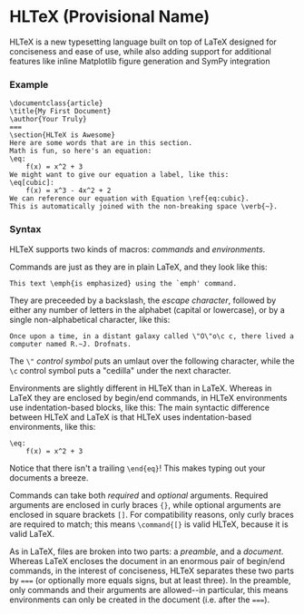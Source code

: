 # HLTeX (Provisional Name)
HLTeX is a new typesetting language built on top of LaTeX designed for conciseness and ease of use,
while also adding support for additional features like inline Matplotlib figure generation
and SymPy integration

### Example
```
\documentclass{article}
\title{My First Document}
\author{Your Truly}
===
\section{HLTeX is Awesome}
Here are some words that are in this section.
Math is fun, so here's an equation:
\eq:
    f(x) = x^2 + 3
We might want to give our equation a label, like this:
\eq[cubic]:
    f(x) = x^3 - 4x^2 + 2
We can reference our equation with Equation \ref{eq:cubic}.
This is automatically joined with the non-breaking space \verb{~}.
```

### Syntax
HLTeX supports two kinds of macros: *commands* and *environments*.

Commands are just as they are in plain LaTeX, and they look like this:
```
This text \emph{is emphasized} using the `emph' command.
```
They are preceeded by a backslash, the *escape character*, followed by either any number of letters in the alphabet
(capital or lowercase), or by a single non-alphabetical character, like this:
```
Once upon a time, in a distant galaxy called \"O\"o\c c, there lived a computer named R.~J. Drofnats.
```
The `\"` *control symbol* puts an umlaut over the following character, while the `\c` control symbol
puts a "cedilla" under the next character.

Environments are slightly different in HLTeX than in LaTeX.
Whereas in LaTeX they are enclosed by begin/end commands, in HLTeX environments use indentation-based blocks, like this:
The main syntactic difference between HLTeX and LaTeX is that HLTeX uses indentation-based environments, like this:
```
\eq:
    f(x) = x^2 + 3
```
Notice that there isn't a trailing `\end{eq}`!
This makes typing out your documents a breeze.

Commands can take both *required* and *optional* arguments.
Required arguments are enclosed in curly braces `{}`, while optional arguments are enclosed in square brackets `[]`.
For compatibility reasons, only curly braces are required to match;
this means `\command{[}` is valid HLTeX, because it is valid LaTeX.

As in LaTeX, files are broken into two parts: a *preamble*, and a *document*.
Whereas LaTeX encloses the document in an enormous pair of begin/end commands, in the interest of conciseness,
HLTeX separates these two parts by `===` (or optionally more equals signs, but at least three).
In the preamble, only commands and their arguments are allowed--in particular, this means
environments can only be created in the document (i.e. after the `===`).
